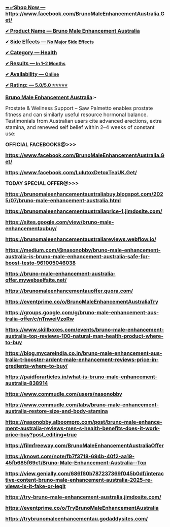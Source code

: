 <p align="left"><strong><u>➥ ✅<span style="font-size: medium;"><span lang="en-US">Shop Now &mdash; </span></span></u></strong><strong><a href="https://www.facebook.com/BrunoMaleEnhancementAustralia.Get/"><span style="font-size: medium;"><span lang="en-US"><u>https://www.facebook.com/BrunoMaleEnhancementAustralia.Get/</u></span></span></a></strong></p>
<p align="left"><strong><u>✔ <span style="font-size: medium;"><span lang="en-US"><strong>Product Name &mdash; </strong></span></span></u></strong><strong><a href="https://www.facebook.com/BrunoMaleEnhancementAustralia.Get/"><span style="font-size: medium;"><span lang="en-US"><u><strong>Bruno Male Enhancement Australia</strong></u></span></span></a></strong></p>
<p align="left"><strong><u>✔ <span style="font-size: medium;"><span lang="en-US"><strong>Side Effects &mdash; </strong></span></span></u></strong><strong><a href="https://www.facebook.com/BrunoMaleEnhancementAustralia.Get/"><u><strong>No Major Side Effects</strong></u></a></strong></p>
<p align="left"><strong><u>✔ <span style="font-size: medium;"><span lang="en-US"><strong>Category &mdash; </strong></span></span></u></strong><strong><a href="https://www.facebook.com/BrunoMaleEnhancementAustralia.Get/"><span style="font-size: medium;"><span lang="en-US"><u><strong>Health</strong></u></span></span></a></strong></p>
<p align="left"><strong><u>✔ <span style="font-size: medium;"><span lang="en-US"><strong>Results &mdash;</strong></span></span></u></strong><strong><u> <a href="https://www.facebook.com/BrunoMaleEnhancementAustralia.Get/">In 1&ndash;2 Months</a></u></strong></p>
<p align="left"><strong><u>✔ <span style="font-size: medium;"><span lang="en-US"><strong>Availability &mdash; </strong></span></span></u></strong><strong><a href="https://www.facebook.com/BrunoMaleEnhancementAustralia.Get/"><u><strong>Online</strong></u></a></strong></p>
<p align="left"><strong><u>✔ <span style="font-size: medium;"><strong><span lang="en-US">Rating: &mdash; </span></strong></span></u></strong><strong><a href="https://www.facebook.com/BrunoMaleEnhancementAustralia.Get/"><span lang="en-US"><u>5</u></span></a></strong><strong><a href="https://www.facebook.com/BrunoMaleEnhancementAustralia.Get/"><span lang="en-US"><u>.0/5.0 ⭐⭐⭐⭐⭐</u></span></a></strong></p>
<p align="left"><span style="font-size: medium;"><strong><strong><a href="https://www.facebook.com/BrunoMaleEnhancementAustralia.Get/">Bruno Male Enhancement Australia</a></strong><strong><span lang="en-US">:</span></strong><strong><span lang="en-US">-</span></strong></strong></span></p>
<p align="left"><span style="font-size: medium;">Prostate &amp; Wellness Support &ndash; Saw Palmetto enables prostate fitness and can similarly useful resource hormonal balance. Testimonials from Australian users cite advanced erections, extra stamina, and renewed self belief within 2&ndash;4 weeks of constant use:</span></p>
<p align="left"><span style="font-size: medium;"><strong><strong><span lang="en-US">OFFICIAL FACEBOOKS@&gt;&gt;&gt;</span></strong></strong></span></p>
<p align="left"><span style="font-size: medium;"><strong><strong><a href="https://www.facebook.com/BrunoMaleEnhancementAustralia.Get/"><span lang="en-US">https://www.facebook.com/BrunoMaleEnhancementAustralia.Get/</span></a></strong></strong></span></p>
<p align="left"><span style="font-size: medium;"><strong><strong><a href="https://www.facebook.com/LulutoxDetoxTeaUK.Get/"><span lang="en-US">https://www.facebook.com/LulutoxDetoxTeaUK.Get/</span></a></strong></strong></span></p>
<p align="left"><span style="font-size: medium;"><strong><strong><span lang="en-US">TODAY SPECIAL OFFER@&gt;&gt;&gt;</span></strong></strong></span></p>
<p align="left"><span style="font-size: medium;"><strong><strong><a href="https://brunomaleenhancementaustraliabuy.blogspot.com/2025/07/bruno-male-enhancement-australia.html"><span lang="en-US">https://brunomaleenhancementaustraliabuy.blogspot.com/2025/07/bruno-male-enhancement-australia.html</span></a></strong></strong></span></p>
<p align="left"><span style="font-size: medium;"><strong><strong><a href="https://brunomaleenhancementaustraliaprice-1.jimdosite.com/"><span lang="en-US">https://brunomaleenhancementaustraliaprice-1.jimdosite.com/</span></a></strong></strong></span></p>
<p align="left"><span style="font-size: medium;"><strong><strong><a href="https://sites.google.com/view/bruno-male-enhancementaubuy/"><span lang="en-US">https://sites.google.com/view/bruno-male-enhancementaubuy/</span></a></strong></strong></span></p>
<p align="left"><span style="font-size: medium;"><strong><strong><a href="https://brunomaleenhancementaustraliareviews.webflow.io/"><span lang="en-US">https://brunomaleenhancementaustraliareviews.webflow.io/</span></a></strong></strong></span></p>
<p align="left"><span style="font-size: medium;"><strong><strong><a href="https://medium.com/@nasonobby/bruno-male-enhancement-australia-is-bruno-male-enhancement-australia-safe-for-boost-testo-961005046038"><span lang="en-US">https://medium.com/@nasonobby/bruno-male-enhancement-australia-is-bruno-male-enhancement-australia-safe-for-boost-testo-961005046038</span></a></strong></strong></span></p>
<p align="left"><span style="font-size: medium;"><strong><strong><a href="https://bruno-male-enhancement-australia-offer.mywebselfsite.net/"><span lang="en-US">https://bruno-male-enhancement-australia-offer.mywebselfsite.net/</span></a></strong></strong></span></p>
<p align="left"><span style="font-size: medium;"><strong><strong><a href="https://brunomaleenhancementauoffer.quora.com/"><span lang="en-US">https://brunomaleenhancementauoffer.quora.com/</span></a></strong></strong></span></p>
<p align="left"><span style="font-size: medium;"><strong><strong><a href="https://eventprime.co/o/BrunoMaleEnhancementAustraliaTry"><span lang="en-US">https://eventprime.co/o/BrunoMaleEnhancementAustraliaTry</span></a></strong></strong></span></p>
<p align="left"><span style="font-size: medium;"><strong><strong><a href="https://groups.google.com/g/bruno-male-enhancement-australia-offer/c/nTnweiVzoRw"><span lang="en-US">https://groups.google.com/g/bruno-male-enhancement-australia-offer/c/nTnweiVzoRw</span></a></strong></strong></span></p>
<p align="left"><span style="font-size: medium;"><strong><strong><a href="https://www.skillboxes.com/events/bruno-male-enhancement-australia-top-reviews-100-natural-man-health-product-where-to-buy"><span lang="en-US">https://www.skillboxes.com/events/bruno-male-enhancement-australia-top-reviews-100-natural-man-health-product-where-to-buy</span></a></strong></strong></span></p>
<p align="left"><span style="font-size: medium;"><strong><strong><a href="https://blog.mycareindia.co.in/bruno-male-enhancement-australia-t-booster-ardent-male-enhancement-reviews-price-ingredients-where-to-buy/"><span lang="en-US">https://blog.mycareindia.co.in/bruno-male-enhancement-australia-t-booster-ardent-male-enhancement-reviews-price-ingredients-where-to-buy/</span></a></strong></strong></span></p>
<p align="left"><span style="font-size: medium;"><strong><strong><a href="https://paidforarticles.in/what-is-bruno-male-enhancement-australia-838914"><span lang="en-US">https://paidforarticles.in/what-is-bruno-male-enhancement-australia-838914</span></a></strong></strong></span></p>
<p align="left"><span style="font-size: medium;"><strong><strong><a href="https://www.commudle.com/users/nasonobby"><span lang="en-US">https://www.commudle.com/users/nasonobby</span></a></strong></strong></span></p>
<p align="left"><span style="font-size: medium;"><strong><strong><a href="https://www.commudle.com/labs/bruno-male-enhancement-australia-restore-size-and-body-stamina"><span lang="en-US">https://www.commudle.com/labs/bruno-male-enhancement-australia-restore-size-and-body-stamina</span></a></strong></strong></span></p>
<p align="left"><span style="font-size: medium;"><strong><strong><a href="https://nasonobby.alboompro.com/post/bruno-male-enhancement-australia-reviews-men-s-health-benefits-does-it-work-price-buy?post_editing=true"><span lang="en-US">https://nasonobby.alboompro.com/post/bruno-male-enhancement-australia-reviews-men-s-health-benefits-does-it-work-price-buy?post_editing=true</span></a></strong></strong></span></p>
<p align="left"><span style="font-size: medium;"><strong><strong><a href="https://filmfreeway.com/BrunoMaleEnhancementAustraliaOffer"><span lang="en-US">https://filmfreeway.com/BrunoMaleEnhancementAustraliaOffer</span></a></strong></strong></span></p>
<p align="left"><span style="font-size: medium;"><strong><strong><a href="https://knowt.com/note/fb7f3718-694b-40f2-aa19-45fb685f69c1/Bru">https://knowt.com/note/fb7f3718-694b-40f2-aa19-45fb685f69c1/Bru</a><a href="https://knowt.com/note/fb7f3718-694b-40f2-aa19-45fb685f69c1/Bruno-Male-Enhancement-Australia--Top">no-Male-Enhancement-Australia--Top</a></strong></strong></span></p>
<p align="left"><span style="font-size: medium;"><strong><strong><a href="https://view.genially.com/686f60b787237369f045b0df/interactive-content-bruno-male-enhancement-australia-2025-reviews-is-it-fake-or-legit"><span lang="en-US">https://view.genially.com/686f60b787237369f045b0df/interactive-content-bruno-male-enhancement-australia-2025-reviews-is-it-fake-or-legit</span></a></strong></strong></span></p>
<p align="left"><span style="font-size: medium;"><strong><strong><a href="https://try-bruno-male-enhancement-australia.jimdosite.com/"><span lang="en-US">https://try-bruno-male-enhancement-australia.jimdosite.com/</span></a></strong></strong></span></p>
<p align="left"><span style="font-size: medium;"><strong><strong><a href="https://eventprime.co/o/TryBrunoMaleEnhancementAustralia"><span lang="en-US">https://eventprime.co/o/TryBrunoMaleEnhancementAustralia</span></a></strong></strong></span></p>
<p align="left"><span style="font-size: medium;"><strong><strong><a href="https://trybrunomaleenhancementau.godaddysites.com/"><span lang="en-US">https://trybrunomaleenhancementau.godaddysites.com/</span></a></strong></strong></span></p>
